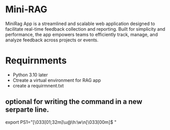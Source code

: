 # Mini-RAG
MiniRag App is a streamlined and scalable web application designed to facilitate real-time feedback collection and reporting. Built for simplicity and performance, the app empowers teams to efficiently track, manage, and analyze feedback across projects or events.

# Requirnments 

- Python 3.10 later
- Ctreate a virtual environment for RAG app 
- create a requirmnent.txt


## optional for writing the command in a new serparte line.
export PS1="\[\033[01;32m\]\u@\h:\w\n\[\033[00m\]\$ "
